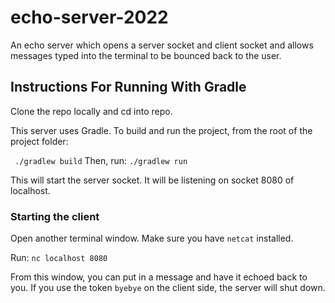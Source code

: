 # echo-server-2022
An echo server which opens a server socket and client socket and allows messages typed into the terminal to be bounced back to the user.

## Instructions For Running With Gradle

Clone the repo locally and cd into repo.

This server uses Gradle. To build and run the project, from the root of the project folder:

` ./gradlew build`
Then, run:
`./gradlew run`

This will start the server socket. It will be listening on socket 8080 of localhost.

### Starting the client

Open another terminal window. Make sure you have `netcat` installed. 

Run:
`nc localhost 8080`

From this window, you can put in a message and have it echoed back to you. If you use the token `byebye` on the client side, the server will shut down.
